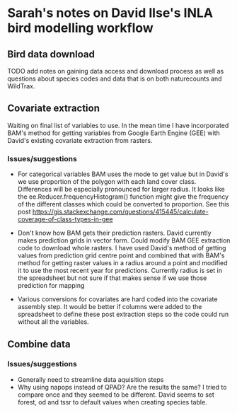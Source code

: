# Sarah's notes on David Ilse's INLA bird modelling workflow


## Bird data download

TODO add notes on gaining data access and download process as well as questions
about species codes and data that is on both naturecounts and WildTrax.

## Covariate extraction

Waiting on final list of variables to use. In the mean time I have incorporated
BAM's method for getting variables from Google Earth Engine (GEE) with David's
existing covariate extraction from rasters.

### Issues/suggestions
  - For categorical variables BAM uses the mode to get value but in David's we
  use proportion of the polygon with each land cover class. Differences will be
  especially pronounced for larger radius. It looks like the
  ee.Reducer.frequencyHistogram() function might give the frequency of the
  different classes which could be converted to proportion. See this post
  https://gis.stackexchange.com/questions/415445/calculate-coverage-of-class-types-in-gee

  - Don't know how BAM gets their prediction rasters. David currently makes
  prediction grids in vector form. Could modify BAM GEE extraction code to download whole
  rasters. I have used David's method of getting values from prediction grid centre point and
  combined that with BAM's method for getting raster values in a radius around a
  point and modified it to use the most recent year for predictions. Currently
  radius is set in the spreadsheet but not sure if that makes sense if we use
  those prediction for mapping

  - Various conversions for covariates are hard coded into the covariate
  assembly step. It would be better if columns were added to the spreadsheet to
  define these post extraction steps so the code could run without all the
  variables.

## Combine data

### Issues/suggestions
  - Generally need to streamline data aquisition steps
  - Why using napops instead of QPAD? Are the results the same? I tried to
  compare once and they seemed to be different. David seems to set forest, od
  and tssr to default values when creating species table.

